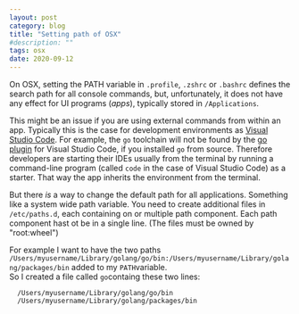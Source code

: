 ```yaml
---
layout: post
category: blog
title: "Setting path of OSX"
#description: ""
tags: osx 
date: 2020-09-12
---
```



On OSX, setting the PATH variable in `.profile`, `.zshrc` or `.bashrc` defines the search path for all console commands, but, unfortunately, it does not have any effect for UI programs (_apps_), typically stored in `/Applications`.

This might be an issue if you are using external commands from within an app. Typically this is the case for development environments as [Visual Studio Code](https://code.visualstudio.com/). For example, the `go` toolchain will not be found by the [go plugin](https://code.visualstudio.com/docs/languages/go) for Visual Studio Code, if you installed `go` from source. Therefore developers are starting their IDEs usually from the terminal by running a command-line program (called `code` in the case of Visual Studio Code) as a starter. That way the app inherits the environment from the terminal. 

But there _is_ a way to change the default path for all applications. Something like a system wide path variable. You need to create additional files in `/etc/paths.d`, each containing on or multiple path component. Each path component hast ot be in a single line. (The files must be owned by "root:wheel")

For example I want to have the two paths `/Users/myusername/Library/golang/go/bin:/Users/myusername/Library/golang/packages/bin` added to my `PATH`variable.<br>
So I created a file called `go`containg these two lines:
```shell
  /Users/myusername/Library/golang/go/bin
  /Users/myusername/Library/golang/packages/bin
``` 
